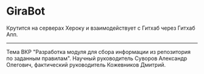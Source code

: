 # GiraBot

Крутится на серверах Хероку и взаимодействует с Гитхаб через Гитхаб Апп.

---

Тема ВКР "Разработка модуля для сбора информации из репозитория по заданным правилам". Научный руководитель Суворов Александр Олегович, фактический руководитель Кожевников Дмитрий.
